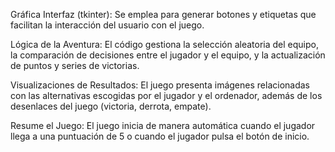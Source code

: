 Gráfica Interfaz (tkinter): Se emplea para generar botones y etiquetas que facilitan la interacción del usuario con el juego.

Lógica de la Aventura: El código gestiona la selección aleatoria del equipo, la comparación de decisiones entre el jugador y el equipo, y la actualización de puntos y series de victorias.

Visualizaciones de Resultados: El juego presenta imágenes relacionadas con las alternativas escogidas por el jugador y el ordenador, además de los desenlaces del juego (victoria, derrota, empate).

Resume el Juego: El juego inicia de manera automática cuando el jugador llega a una puntuación de 5 o cuando el jugador pulsa el botón de inicio.
